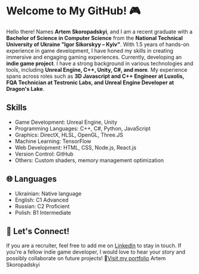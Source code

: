# Welcome to My GitHub! 🎮
Hello there! Names **Artem Skoropadskyi**, and I am a recent graduate with a **Bachelor of Science in Computer Science** from the **National Technical University of Ukraine "Igor Sikorskyy – Kyiv"**. With 1.5 years of hands-on experience in game development, I have honed my skills in creating immersive and engaging gaming experiences.
Currently, developing an **indie game project**. I have a strong background in various technologies and tools, including **Unreal Engine, C++, Unity, C#, and more**. My experience spans across roles such as **3D Javascript and C++ Engineer at Luxolis, FQA Technician at Testronic Labs, and Unreal Engine Developer at Dragon's Lake**.

## Skills
- Game Development: Unreal Engine, Unity
- Programming Languages: C++, C#, Python, JavaScript
- Graphics: DirectX, HLSL, OpenGL, Three.JS
- Machine Learning: TensorFlow
- Web Development: HTML, CSS, Node.js, React.js
- Version Control: GitHub
- Others: Custom shaders, memory management optimization

## 🌐 Languages
- Ukrainian: Native language
- English: C1 Advanced
- Russian: C2 Proficient
- Polish: B1 Intermediate

## 🤝 Let's Connect!
If you are a recruiter, feel free to add me on [LinkedIn](https://www.linkedin.com/in/artem-skoropadskyi/) to stay in touch. If you're a fellow indie game developer, I would love to hear your story and possibly collaborate on future projects!
🔗[Visit my portfolio](https://l1ghtboro.github.io/artem-skoropadskyi-portfolio/)
Artem Skoropadskyi

